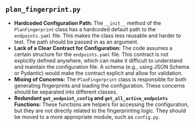 ## `plan_fingerprint.py`

*   **Hardcoded Configuration Path:** The `__init__` method of the `PlanFingerprint` class has a hardcoded default path to the `endpoints.yaml` file. This makes the class less reusable and harder to test. The path should be passed in as an argument.
*   **Lack of a Clear Contract for Configuration:** The code assumes a certain structure for the `endpoints.yaml` file. This contract is not explicitly defined anywhere, which can make it difficult to understand and maintain the configuration file. A schema (e.g., using JSON Schema or Pydantic) would make the contract explicit and allow for validation.
*   **Mixing of Concerns:** The `PlanFingerprint` class is responsible for both generating fingerprints and loading the configuration. These concerns should be separated into different classes.
*   **Redundant `get_endpoint_config` and `get_all_active_endpoints` Functions:** These functions are helpers for accessing the configuration, but they are not directly related to the fingerprinting logic. They should be moved to a more appropriate module, such as `config.py`.
